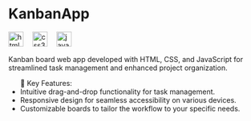 # KanbanApp
<p><img src="https://cdn.jsdelivr.net/gh/devicons/devicon/icons/html5/html5-original.svg" height="30" alt="html5 logo"  />
  <img width="10" />
  <img src="https://cdn.jsdelivr.net/gh/devicons/devicon/icons/css3/css3-original.svg" height="30" alt="css3 logo"  />
  <img width="10" />
  <img src="https://cdn.jsdelivr.net/gh/devicons/devicon/icons/javascript/javascript-original.svg" height="30" alt="javascript logo"  /></p>
  
Kanban board web app developed with HTML, CSS, and JavaScript for streamlined task management and enhanced project organization.


<ul>
  🎯 Key Features:
  <li>Intuitive drag-and-drop functionality for task management.</li>
  <li>Responsive design for seamless accessibility on various devices.</li>
  <li>Customizable boards to tailor the workflow to your specific needs.</li>
</ul>




